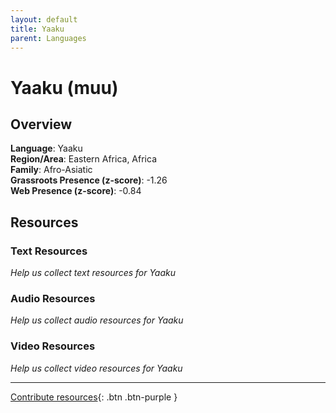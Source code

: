 ```yaml
---
layout: default
title: Yaaku
parent: Languages
---
```


# Yaaku (muu)

## Overview

**Language**: Yaaku  
**Region/Area**: Eastern Africa, Africa  
**Family**: Afro-Asiatic  
**Grassroots Presence (z-score)**: -1.26  
**Web Presence (z-score)**: -0.84  

## Resources

### Text Resources
*Help us collect text resources for Yaaku*

### Audio Resources
*Help us collect audio resources for Yaaku*

### Video Resources
*Help us collect video resources for Yaaku*

---

[Contribute resources](https://forms.office.com/e/1SfLJx3u1r){: .btn .btn-purple }
